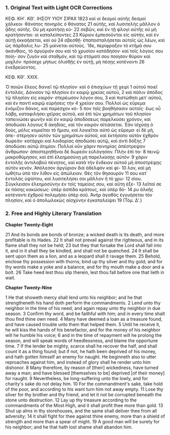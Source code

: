 ### 1. Original Text with Light OCR Corrections

ΚΕΦ. ΚΗʹ. ΚΘʹ. ΙΗΣΟΥ ΥΙΟΥ ΣΙΡΑΧ 1823
καὶ οἱ δεσμοὶ αὐτῆς δεσμοὶ χάλκεοι· θάνατος πονηρὸς ὁ θάνατος 21
αὐτῆς, καὶ λυσιτελὴς μᾶλλον ὁ ᾅδης αὐτῆς. Οὐ μὴ κρατήσῃ εὐ- 22
σεβῶν, καὶ ἐν τῇ φλογὶ αὐτῆς οὐ μὴ κρατήσονται· οἱ καταλείποντες 23
Κύριον ἐμπεσοῦνται εἰς αὐτήν, καὶ ἐν αὐτῇ ἐκκαήσεται, καὶ οὐ 24
σβεσθῇ· ἐπαποσταλήσεται αὐτοῖς ὡς λέων, καὶ ὡς πάρδαλις λυ- 25
μαίνεται αὐτούς. Ἴδε, περίφραξον τὸ κτῆμά σου ἀκάνθαις, τὸ
ἀργύριόν σου καὶ τὸ χρυσίον κατάδησον· καὶ τοῖς λόγοις σου ποίη-
σον ζυγὸν καὶ σταθμόν, καὶ τῷ στόματί σου ποίησον θύραν καὶ
μοχλόν· πρόσεχε μήπως ὀλισθῇς ἐν αὐτῇ, μὴ πέσῃς κατέναντι 26
ἐνεδρεύοντος.

ΚΕΦ. ΚΘʹ. ΧΧΙΧ.

Ὁ ποιῶν ἔλεος δανιεῖ τῷ πλησίον· καὶ ὁ ἐπισχύων τῇ χειρὶ 1
αὐτοῦ ποιεῖ ἐντολάς. Δάνισον τῷ πλησίον ἐν καιρῷ χρείας αὐτοῦ, 2
καὶ πάλιν ἀπόδος τῷ πλησίον εἰς καιρόν· στερέωσον λόγον σου, 3
καὶ πιστώθητι μετ᾽ αὐτοῦ, καὶ ἐν παντὶ καιρῷ εὑρήσεις τὴν 4
χρείαν σου. Πολλοὶ ὡς εὕρεμα ἐνόμιζον δάνος, καὶ παρέσχον κό- 5
πον τοῖς βοηθήσασιν αὐτοῖς· ἕως οὗ λάβῃ, καταφιλήσει χεῖρας
αὐτοῦ, καὶ ἐπὶ τῶν χρημάτων τοῦ πλησίον ταπεινώσει φωνὴν καὶ
ἐν καιρῷ ἀποδόσεως παρελκύσει χρόνον, καὶ ἀποδώσει λόγους 6
ἀκηδίας, καὶ τὸν καιρὸν αἰτιάσεται. Ἐὰν ἰσχύσῃ ὁ δοὺς, μόλις
κομιεῖται τὸ ἥμισυ, καὶ λογιεῖται αὐτὸ ὡς εὕρεμα· εἰ δὲ μὴ, ἀπε-
στέρησεν αὐτὸν τῶν χρημάτων αὐτοῦ, καὶ ἐκτήσατο αὐτὸν ἐχθρὸν
δωρεάν· κατάρχει καὶ λοιδορίας ἀποδώσει αὐτῷ, καὶ ἀντὶ δόξης 7
ἀποδώσει αὐτῷ ἀτιμίαν. Πολλοὶ οὖν χάριν πονηρίας ἀπέστρεψαν
ἄνθρωπον· ἀποστερηθῆναι δὲ δωρεὰν εὐλόγησαν. Πλὴν ἐπὶ τα- 8
πεινῷ μακροθύμησον, καὶ ἐπὶ ἐλεημοσύνῃ μὴ παρελκύσῃς αὐτόν· 9
χάριν ἐντολῆς ἀντιλαβοῦ πένητος, καὶ κατὰ τὴν ἔνδειαν αὐτοῦ μὴ
ἀποστρέψῃς αὐτὸν κενόν. Ἀπόλεσον ἀργύριον διὰ ἀδελφὸν καὶ φί- 10
λον, καὶ μὴ ἰωθήτω ὑπὸ τὸν λίθον εἰς ἀπώλειαν. Θὲς τὸν θησαυρόν 11
σου κατ᾽ ἐντολὰς ὑψίστου, καὶ λυσιτελήσει σοι μᾶλλον ἢ τὸ χρυ- 12
σίου. Σύγκλεισον ἐλεημοσύνην ἐν τοῖς ταμείοις σου, καὶ αὕτη ἐξε- 13
λεῖταί σε ἐκ πάσης κακώσεως· ὑπὲρ ἀσπίδα κράτους, καὶ ὑπὲρ δό- 14
ρυ ἀλκῆς κατέναντι ἐχθροῦ πολεμήσει ὑπὲρ σοῦ. Ἀνὴρ ἀγαθὸς
ἐγγυήσεται τὸν πλησίον, καὶ ὁ ἀπολωλεκὼς αἰσχύνην ἐγκαταλείψει 19
(Τόμ. Δʹ.)

### 2. Free and Highly Literary Translation

**Chapter Twenty-Eight**

21 And its bonds are bonds of bronze;
    a wicked death is its death,
    and more profitable is its Hades.
22 It shall not prevail against the righteous,
    and in its flame shall they not be held;
23 but they that forsake the Lord shall fall into it,
    and in it shall they be kindled, and shall not be quenched.
24 It shall be sent upon them as a lion,
    and as a leopard shall it ravage them.
25 Behold, enclose thy possession with thorns;
    bind up thy silver and thy gold;
    and for thy words make a yoke and a balance,
    and for thy mouth make a door and a bolt.
26 Take heed lest thou slip therein,
    lest thou fall before one that lieth in wait.

**Chapter Twenty-Nine**

1 He that showeth mercy shall lend unto his neighbor;
    and he that strengtheneth his hand doth perform the commandments.
2 Lend unto thy neighbor in the time of his need,
    and again repay unto thy neighbor in due season.
3 Confirm thy word, and be faithful with him;
    and in every time shalt thou find thine own need.
4 Many have deemed a loan as a treasure found,
    and have caused trouble unto them that helped them.
5 Until he receive it, he will kiss the hands of his benefactor,
    and for the money of his neighbor will he humble his voice;
6 and in the time of repayment will he prolong the season,
    and will speak words of heedlessness, and blame the opportune time.
7 If the lender be mighty, scarce shall he recover the half,
    and shall count it as a thing found;
    but if not, he hath been deprived of his money,
    and hath gotten himself an enemy for naught.
    He beginneth also to utter reproaches against him,
    and instead of glory shall he render unto him dishonor.
8 Many therefore, by reason of [their] wickedness, have turned away a man;
    and have blessed [themselves to be] deprived [of their money] for naught.
9 Nevertheless, be long-suffering unto the lowly,
    and for charity's sake do not delay him.
10 For the commandment's sake, take hold of the poor,
    and according to his want turn him not away empty.
11 Lose thy silver for thy brother and thy friend,
    and let it not be corrupted beneath the stone unto destruction.
12 Lay up thy treasure according to the commandments of the Most High,
    and it shall profit thee more than gold.
13 Shut up alms in thy storehouses,
    and the same shall deliver thee from all adversity;
14 it shall fight for thee against thine enemy,
    more than a shield of strength and more than a spear of might.
19 A good man will be surety for his neighbor;
    and he that hath lost shame shall abandon him.